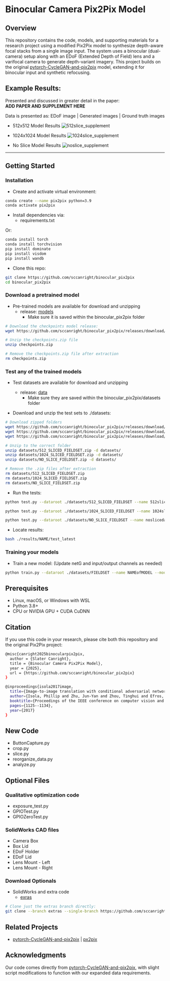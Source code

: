 # Binocular Camera Pix2Pix Model

## Overview

This repository contains the code, models, and supporting materials for a research project using a modified Pix2Pix model to synthesize depth-aware focal stacks from a single image input. The system uses a binocular (dual-camera) setup along with an EDoF (Extended Depth of Field) lens and a varifocal camera to generate depth-variant imagery. This project builds on the original [pytorch-CycleGAN-and-pix2pix](https://github.com/junyanz/pytorch-CycleGAN-and-pix2pix) model, extending it for binocular input and synthetic refocusing.

## Example Results:
Presented and discussed in greater detail in the paper:  
**ADD PAPER AND SUPPLEMENT HERE**  

Data is presented as: EDoF image | Generated images | Ground truth images  

 
- 512x512 Model Results
  ![512slice_supplement](https://github.com/user-attachments/assets/c9c0e727-c447-4e9e-89a0-e993dec5239d)

- 1024x1024 Model Results
  ![1024slice_supplement](https://github.com/user-attachments/assets/8f408938-c8fc-4466-a78d-0acd02b005c9)

- No Slice Model Results
  ![noslice_supplement](https://github.com/user-attachments/assets/4099cac7-156a-4b19-bbd0-424b89ecc72a)


---

## Getting Started
### Installation

- Create and activate virtual environment:

```bash
conda create --name pix2pix python=3.9
conda activate pix2pix
```

- Install dependencies via:
  - requirements.txt

Or:

```bash
conda install torch
conda install torchvision
pip install dominate
pip install visdom
pip install wandb
```

- Clone this repo:

```bash
git clone https://github.com/sccanright/binocular_pix2pix
cd binocular_pix2pix
```

### Download a pretrained model
- Pre-trained models are available for download and unzipping
  - release: [models](https://github.com/sccanright/binocular_pix2pix/releases/tag/models)
    - Make sure it is saved within the binocular_pix2pix folder

```bash
# Download the checkpoints model release:
wget https://github.com/sccanright/binocular_pix2pix/releases/download/models/checkpoints.zip -O checkpoints.zip

# Unzip the checkpoints.zip file
unzip checkpoints.zip

# Remove the checkpoints.zip file after extraction
rm checkpoints.zip
``` 

### Test any of the trained models
- Test datasets are available for download and unzipping
  - release: [data](https://github.com/sccanright/binocular_pix2pix/releases/tag/data)
    - Make sure they are saved within the binocular_pix2pix/datasets folder

- Download and unzip the test sets to ./datasets:

```bash
# Download zipped folders
wget https://github.com/sccanright/binocular_pix2pix/releases/download/data/512_SLICED_FIELDSET.zip -O datasets/512_SLICED_FIELDSET.zip
wget https://github.com/sccanright/binocular_pix2pix/releases/download/data/1024_SLICED_FIELDSET.zip -O datasets/1024_SLICED_FIELDSET.zip
wget https://github.com/sccanright/binocular_pix2pix/releases/download/data/NO_SLICE_FIELDSET.zip -O datasets/NO_SLICE_FIELDSET.zip

# Unzip to the correct folder
unzip datasets/512_SLICED_FIELDSET.zip -d datasets/
unzip datasets/1024_SLICED_FIELDSET.zip -d datasets/
unzip datasets/NO_SLICE_FIELDSET.zip -d datasets/

# Remove the .zip files after extraction
rm datasets/512_SLICED_FIELDSET.zip
rm datasets/1024_SLICED_FIELDSET.zip
rm datasets/NO_SLICE_FIELDSET.zip
```

- Run the tests:

```bash
python test.py --dataroot ./datasets/512_SLICED_FIELDSET --name 512slicedata01 --model pix2pix --gpu_ids 0 --netG unet_512 --input_nc 3 --output_nc 30

python test.py --dataroot ./datasets/1024_SLICED_FIELDSET --name 1024slicedata01 --model pix2pix --gpu_ids 0 --netG unet_1024 --input_nc 3 --output_nc 30

python test.py --dataroot ./datasets/NO_SLICE_FIELDSET --name noslicedata01 --model pix2pix --gpu_ids 0 --netG unet_1024 --input_nc 3 --output_nc 30
```

- Locate results:
```bash
bash ./results/NAME/test_latest
```

### Training your models

- Train a new model:
(Update netG and input/output channels as needed)
```bash
python train.py --dataroot ./datasets/FIELDSET --name NAMEofMODEL --model pix2pix --gpu_ids 0 --netG unet_1024 --input_nc 3 --output_nc 30
```

## Prerequisites
- Linux, macOS, or Windows with WSL
- Python 3.8+
- CPU or NVIDIA GPU + CUDA CuDNN

## Citation
If you use this code in your research, please cite both this repository and the original Pix2Pix project:

```bash
@misc{canright2025binocularpix2pix,
  author = {Slater Canright},
  title = {Binocular Camera Pix2Pix Model},
  year = {2025},
  url = {https://github.com/sccanright/binocular_pix2pix}
}

@inproceedings{isola2017image,
  title={Image-to-image translation with conditional adversarial networks},
  author={Isola, Phillip and Zhu, Jun-Yan and Zhou, Tinghui and Efros, Alexei A},
  booktitle={Proceedings of the IEEE conference on computer vision and pattern recognition},
  pages={1125--1134},
  year={2017}
}
```

## New Code
- ButtonCapture.py
- crop.py
- slice.py
- reorganize_data.py
- analyze.py

## Optional Files
### Qualitative optimization code
- exposure_test.py
- GPIOTest.py
- GPIOZeroTest.py

### SolidWorks CAD files
- Camera Box
- Box Lid
- EDoF Holder
- EDoF Lid
- Lens Mount - Left
- Lens Mount - Right

### Download Optionals
- SolidWorks and extra code
  - [exras](https://github.com/sccanright/binocular_pix2pix/tree/extras)

```bash
# Clone just the extras branch directly:
git clone --branch extras --single-branch https://github.com/sccanright/binocular_pix2pix
```
  

## Related Projects

- [pytorch-CycleGAN-and-pix2pix](https://github.com/junyanz/pytorch-CycleGAN-and-pix2pix) | [px2pix](https://github.com/phillipi/pix2pix)

## Acknowledgments

Our code comes directly from [pytorch-CycleGAN-and-pix2pix](https://github.com/junyanz/pytorch-CycleGAN-and-pix2pix), with slight script modifications to function with our expanded data requirements.
